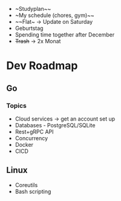 - ~Studyplan~~
- ~My schedule (chores, gym)~~
- ~~Flat~ -> Update on Saturday
- Geburtstag
- Spending time together after December
- ~~Trash~~ -> 2x Monat

# Dev Roadmap
## Go
### Topics
- Cloud services -> get an account set up
- Databases - PostgreSQL/SQLite
- Rest+gRPC API
- Concurrency
- Docker
- CICD

## Linux
- Coreutils
- Bash scripting
